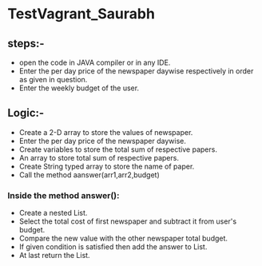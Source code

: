 # TestVagrant_Saurabh

## steps:-
* open the code in JAVA compiler or in any IDE.
* Enter the per day price of the newspaper daywise respectively in order as given in question.
* Enter the weekly budget of the user.
## Logic:-
* Create a 2-D array to store the values of newspaper.
* Enter the per day price of the newspaper daywise.
* Create variables to store the total sum of respective papers.
* An array to store total sum of respective papers.
* Create String typed array to store the name of paper.
* Call the method aanswer(arr1,arr2,budget)
### Inside the method answer():
* Create a nested List.
* Select the total cost of first newspaper and subtract it from user's budget.
* Compare the new value with the other newspaper total budget.
* If given condition is satisfied then add the answer to List.
* At last return the List.
